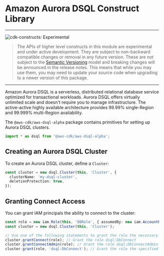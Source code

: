 # Amazon Aurora DSQL Construct Library
<!--BEGIN STABILITY BANNER-->

---

![cdk-constructs: Experimental](https://img.shields.io/badge/cdk--constructs-experimental-important.svg?style=for-the-badge)

> The APIs of higher level constructs in this module are experimental and under active development.
> They are subject to non-backward compatible changes or removal in any future version. These are
> not subject to the [Semantic Versioning](https://semver.org/) model and breaking changes will be
> announced in the release notes. This means that while you may use them, you may need to update
> your source code when upgrading to a newer version of this package.

---

<!--END STABILITY BANNER-->

Amazon Aurora DSQL is a serverless, distributed relational database service optimized for transactional workloads. Aurora DSQL offers virtually unlimited scale and doesn't require you to manage infrastructure. The active-active highly available architecture provides 99.99% single-Region and 99.999% multi-Region availability.

The `@aws-cdk/aws-dsql-alpha` package contains primitives for setting up Aurora DSQL clusters.

```ts nofixture
import * as dsql from '@aws-cdk/aws-dsql-alpha';
```

## Creating an Aurora DSQL Cluster

To create an Aurora DSQL cluster, define a `Cluster`:

```ts
const cluster = new dsql.Cluster(this, 'Cluster', {
  clusterName: 'my-dsql-cluster',
  deletionProtection: true,
});
```

## Granting Connect Access

You can grant IAM principals the ability to connect to the cluster:

```ts
const role = new iam.Role(this, 'DBRole', { assumedBy: new iam.AccountPrincipal(this.account) });
const cluster = new dsql.Cluster(this, 'Cluster');

// Use one of the following statements to grant the role the necessary permissions
cluster.grantConnect(role); // Grant the role dsql:DbConnect
cluster.grantConnectAdmin(role); // Grant the role dsql:DbConnectAdmin
cluster.grant(role, 'dsql:DbConnect'); // Grant the role the specified actions to the cluster
```
